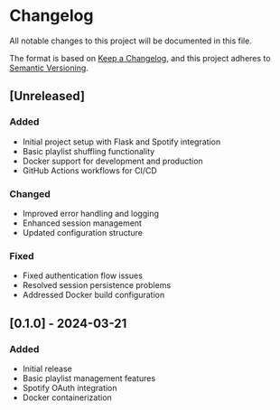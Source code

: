 # Changelog

All notable changes to this project will be documented in this file.

The format is based on [Keep a Changelog](https://keepachangelog.com/en/1.0.0/),
and this project adheres to [Semantic Versioning](https://semver.org/spec/v2.0.0.html).

## [Unreleased]

### Added
- Initial project setup with Flask and Spotify integration
- Basic playlist shuffling functionality
- Docker support for development and production
- GitHub Actions workflows for CI/CD

### Changed
- Improved error handling and logging
- Enhanced session management
- Updated configuration structure

### Fixed
- Fixed authentication flow issues
- Resolved session persistence problems
- Addressed Docker build configuration

## [0.1.0] - 2024-03-21

### Added
- Initial release
- Basic playlist management features
- Spotify OAuth integration
- Docker containerization 